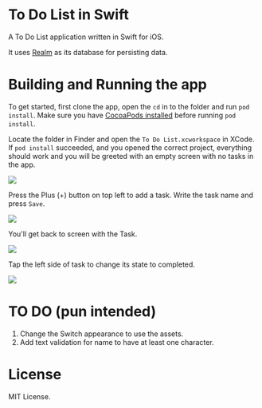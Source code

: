 # To Do List in Swift

A To Do List application written in Swift for iOS.

It uses [Realm](https://realm.io/) as its database for persisting data.

# Building and Running the app

To get started, first clone the app, open the `cd` in to the folder and run `pod install`. Make sure you have [CocoaPods installed](https://cocoapods.org/#install) before running `pod install`.

Locate the folder in Finder and open the `To Do List.xcworkspace` in XCode. If `pod install` succeeded, and you opened the correct project, everything should work and you will be greeted with an empty screen with no tasks in the app.

![](screenshots/screen1.png)

Press the Plus (+) button on top left to add a task. Write the task name and press `Save`.

![](screenshots/screen2.png)

You'll get back to screen with the Task.

![](screenshots/screen3.png)

Tap the left side of task to change its state to completed.

![](screenshots/screen4.png)

# TO DO (pun intended)

1. Change the Switch appearance to use the assets.
2. Add text validation for name to have at least one character.

# License

MIT License.